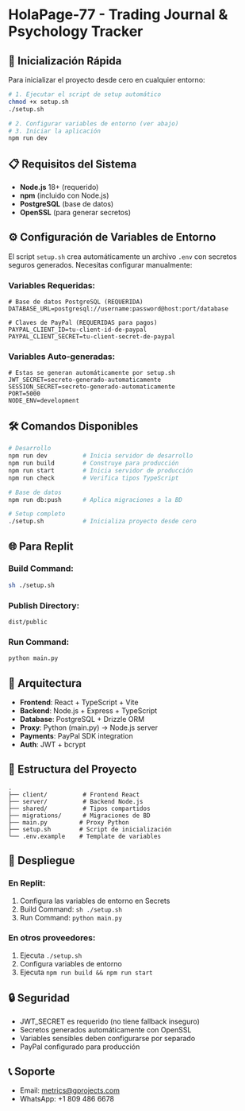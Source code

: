 # HolaPage-77 - Trading Journal & Psychology Tracker

## 🚀 Inicialización Rápida

Para inicializar el proyecto desde cero en cualquier entorno:

```bash
# 1. Ejecutar el script de setup automático
chmod +x setup.sh
./setup.sh

# 2. Configurar variables de entorno (ver abajo)
# 3. Iniciar la aplicación
npm run dev
```

## 📋 Requisitos del Sistema

- **Node.js** 18+ (requerido)
- **npm** (incluido con Node.js)
- **PostgreSQL** (base de datos)
- **OpenSSL** (para generar secretos)

## ⚙️ Configuración de Variables de Entorno

El script `setup.sh` crea automáticamente un archivo `.env` con secretos seguros generados. Necesitas configurar manualmente:

### Variables Requeridas:
```env
# Base de datos PostgreSQL (REQUERIDA)
DATABASE_URL=postgresql://username:password@host:port/database

# Claves de PayPal (REQUERIDAS para pagos)
PAYPAL_CLIENT_ID=tu-client-id-de-paypal
PAYPAL_CLIENT_SECRET=tu-client-secret-de-paypal
```

### Variables Auto-generadas:
```env
# Estas se generan automáticamente por setup.sh
JWT_SECRET=secreto-generado-automaticamente
SESSION_SECRET=secreto-generado-automaticamente
PORT=5000
NODE_ENV=development
```

## 🛠️ Comandos Disponibles

```bash
# Desarrollo
npm run dev          # Inicia servidor de desarrollo
npm run build        # Construye para producción
npm run start        # Inicia servidor de producción
npm run check        # Verifica tipos TypeScript

# Base de datos
npm run db:push      # Aplica migraciones a la BD

# Setup completo
./setup.sh           # Inicializa proyecto desde cero
```

## 🌐 Para Replit

### Build Command:
```bash
sh ./setup.sh
```

### Publish Directory:
```
dist/public
```

### Run Command:
```bash
python main.py
```

## 🔧 Arquitectura

- **Frontend**: React + TypeScript + Vite
- **Backend**: Node.js + Express + TypeScript  
- **Database**: PostgreSQL + Drizzle ORM
- **Proxy**: Python (main.py) → Node.js server
- **Payments**: PayPal SDK integration
- **Auth**: JWT + bcrypt

## 📁 Estructura del Proyecto

```
.
├── client/          # Frontend React
├── server/          # Backend Node.js
├── shared/          # Tipos compartidos
├── migrations/      # Migraciones de BD
├── main.py         # Proxy Python
├── setup.sh        # Script de inicialización
└── .env.example    # Template de variables
```

## 🚀 Despliegue

### En Replit:
1. Configura las variables de entorno en Secrets
2. Build Command: `sh ./setup.sh`
3. Run Command: `python main.py`

### En otros proveedores:
1. Ejecuta `./setup.sh`
2. Configura variables de entorno
3. Ejecuta `npm run build && npm run start`

## 🔒 Seguridad

- JWT_SECRET es requerido (no tiene fallback inseguro)
- Secretos generados automáticamente con OpenSSL
- Variables sensibles deben configurarse por separado
- PayPal configurado para producción

## 📞 Soporte

- Email: metrics@gprojects.com
- WhatsApp: +1 809 486 6678